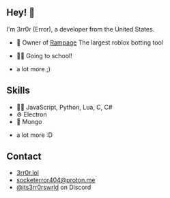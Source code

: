 ## Hey! 👋
I'm 3rr0r (Error), a developer from the United States.

- 🦔 Owner of [Rampage](https://discord.me/Rampage) The largest roblox botting tool

- 👨‍💻 Going to school!

+ a lot more ;)

## Skills
- 👨‍💻 JavaScript, Python, Lua, C, C#
- ⚙️ Electron
- 💽 Mongo
+ a lot more :D

## Contact
- [3rr0r.lol](https://3rr0r.lol)
- [socketerror404@proton.me](mailto:socketerror404@proton.me)
- [@its3rr0rswrld](./) on Discord
